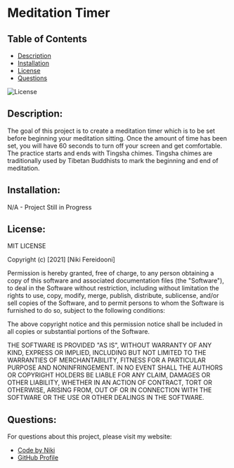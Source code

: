 # Meditation Timer

## Table of Contents
- [Description](#description)
- [Installation](#installation)
- [License](#license)
- [Questions](#questions)

![License](https://img.shields.io/badge/license-MIT-blue.svg)

## Description: 
The goal of this project is to create a meditation timer which is to be set before beginning your meditation sitting. Once the amount of time has been set, you will have 60 seconds to turn off your screen and get comfortable. The practice starts and ends with Tingsha chimes. Tingsha chimes are traditionally used by Tibetan Buddhists to mark the beginning and end of meditation.

## Installation:
N/A - Project Still in Progress

## License:
MIT LICENSE

Copyright (c) [2021] [Niki Fereidooni]

Permission is hereby granted, free of charge, to any person obtaining a copy
of this software and associated documentation files (the "Software"), to deal
in the Software without restriction, including without limitation the rights
to use, copy, modify, merge, publish, distribute, sublicense, and/or sell
copies of the Software, and to permit persons to whom the Software is
furnished to do so, subject to the following conditions:

The above copyright notice and this permission notice shall be included in all
copies or substantial portions of the Software.

THE SOFTWARE IS PROVIDED "AS IS", WITHOUT WARRANTY OF ANY KIND, EXPRESS OR
IMPLIED, INCLUDING BUT NOT LIMITED TO THE WARRANTIES OF MERCHANTABILITY,
FITNESS FOR A PARTICULAR PURPOSE AND NONINFRINGEMENT. IN NO EVENT SHALL THE
AUTHORS OR COPYRIGHT HOLDERS BE LIABLE FOR ANY CLAIM, DAMAGES OR OTHER
LIABILITY, WHETHER IN AN ACTION OF CONTRACT, TORT OR OTHERWISE, ARISING FROM,
OUT OF OR IN CONNECTION WITH THE SOFTWARE OR THE USE OR OTHER DEALINGS IN THE
SOFTWARE.
## Questions:
For questions about this project, please visit my website:
- [Code by Niki](https://www.codebyniki.com)
- [GitHub Profile](https://github.com/nfereidooni)